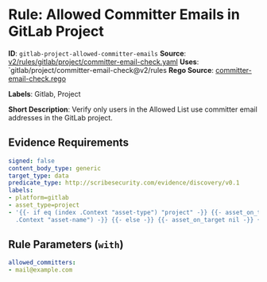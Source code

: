 # Rule: Allowed Committer Emails in GitLab Project

**ID**: `gitlab-project-allowed-committer-emails`
**Source**: [v2/rules/gitlab/project/committer-email-check.yaml](https://github.com/scribe-public/sample-policies/v2/rules/gitlab/project/committer-email-check.yaml)
**Uses**: `gitlab/project/committer-email-check@v2/rules
**Rego Source**: [committer-email-check.rego](https://github.com/scribe-public/sample-policies/v2/rules/gitlab/project/committer-email-check.rego)

**Labels**: Gitlab, Project

**Short Description**: Verify only users in the Allowed List use committer email addresses in the GitLab project.

## Evidence Requirements

```yaml
signed: false
content_body_type: generic
target_type: data
predicate_type: http://scribesecurity.com/evidence/discovery/v0.1
labels:
- platform=gitlab
- asset_type=project
- '{{- if eq (index .Context "asset-type") "project" -}} {{- asset_on_target (index
  .Context "asset-name") -}} {{- else -}} {{- asset_on_target nil -}} {{- end -}}'
```
## Rule Parameters (`with`)

```yaml
allowed_committers:
- mail@example.com
```
